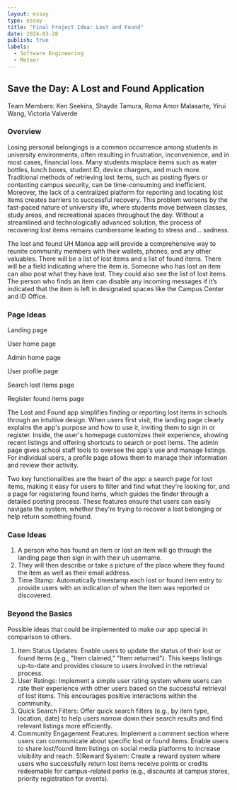 ```yaml
---
layout: essay
type: essay
title: "Final Project Idea: Lost and Found"
date: 2024-03-28
publish: true
labels:
  - Software Engineering
  - Meteor
---
```

## Save the Day: A Lost and Found Application
Team Members: Ken Seekins, Shayde Tamura, Roma Amor Malasarte, Yirui Wang, Victoria Valverde

### Overview
Losing personal belongings is a common occurrence among students in university environments, often resulting in frustration, inconvenience, and in most cases, financial loss. Many students misplace items such as water bottles, lunch boxes, student ID, device chargers, and much more. Traditional methods of retrieving lost items, such as posting flyers or contacting campus security, can be time-consuming and inefficient. Moreover, the lack of a centralized platform for reporting and locating lost items creates barriers to successful recovery. This problem worsens by the fast-paced nature of university life, where students move between classes, study areas, and recreational spaces throughout the day. Without a streamlined and technologically advanced solution, the process of recovering lost items remains cumbersome leading to stress and... sadness.

The lost and found UH Manoa app will provide a comprehensive way to reunite community members with their wallets, phones, and any other valuables. There will be a list of lost items and a list of found items. There will be a field indicating where the item is. Someone who has lost an item can also post what they have lost. They could also see the list of lost items. The person who finds an item can disable any incoming messages if it’s indicated that the item is left in designated spaces like the Campus Center and ID Office. 

### Page Ideas

Landing page

User home page

Admin home page

User profile page

Search lost items page

Register found items page


The Lost and Found app simplifies finding or reporting lost items in schools through an intuitive design. When users first visit, the landing page clearly explains the app's purpose and how to use it, inviting them to sign in or register. Inside, the user's homepage customizes their experience, showing recent listings and offering shortcuts to search or post items. The admin page gives school staff tools to oversee the app's use and manage listings. For individual users, a profile page allows them to manage their information and review their activity.

Two key functionalities are the heart of the app: a search page for lost items, making it easy for users to filter and find what they're looking for, and a page for registering found items, which guides the finder through a detailed posting process. These features ensure that users can easily navigate the system, whether they're trying to recover a lost belonging or help return something found.


### Case Ideas
1. A person who has found an item or lost an item will go through the landing page then sign in with their uh username. 
2. They will then describe or take a picture of the place where they found the item as well as their email address.
3. Time Stamp: Automatically timestamp each lost or found item entry to provide users with an indication of when the item was reported or discovered.

### Beyond the Basics

Possible ideas that could be implemented to make our app special in comparison to others.

1. Item Status Updates: Enable users to update the status of their lost or found items (e.g., "Item claimed," "Item returned"). This keeps listings up-to-date and provides closure to users involved in the retrieval process.
2. User Ratings: Implement a simple user rating system where users can rate their experience with other users based on the successful retrieval of lost items. This encourages positive interactions within the community.
3. Quick Search Filters: Offer quick search filters (e.g., by item type, location, date) to help users narrow down their search results and find relevant listings more efficiently.
4. Community Engagement Features:
Implement a comment section where users can communicate about specific lost or found items. Enable users to share lost/found item listings on social media platforms to increase visibility and reach.
5)Reward System: Create a reward system where users who successfully return lost items receive points or credits redeemable for campus-related perks (e.g., discounts at campus stores, priority registration for events).




